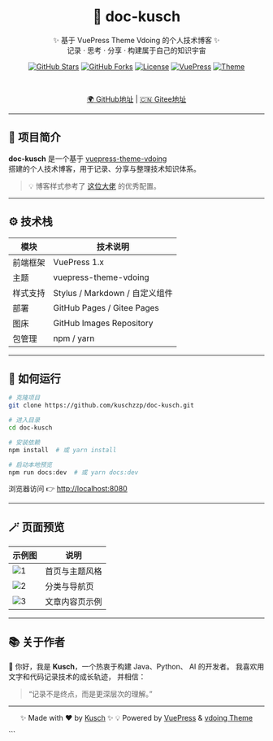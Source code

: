 <div align="center">

# 🌌 doc-kusch

✨ 基于 VuePress Theme Vdoing 的个人技术博客 ✨  
记录 · 思考 · 分享 · 构建属于自己的知识宇宙

[![GitHub Stars](https://img.shields.io/github/stars/kuschzzp/doc-kusch?style=flat&color=gold)](https://github.com/kuschzzp/doc-kusch/stargazers)
[![GitHub Forks](https://img.shields.io/github/forks/kuschzzp/doc-kusch?style=flat)](https://github.com/kuschzzp/doc-kusch/forks)
[![License](https://img.shields.io/github/license/kuschzzp/doc-kusch)](./LICENSE)
[![VuePress](https://img.shields.io/badge/VuePress-v1.x-42b983?logo=vue.js&logoColor=white)](https://vuepress.vuejs.org/)
[![Theme](https://img.shields.io/badge/Theme-vdoing-blueviolet)](https://github.com/xugaoyi/vuepress-theme-vdoing)

<br>

[🌍 GitHub地址](https://github.com/kuschzzp/doc-kusch) |
[🇨🇳 Gitee地址](https://gitee.com/kuschzzp/doc-kusch)

</div>

---

## 🧭 项目简介

**doc-kusch** 是一个基于 [vuepress-theme-vdoing](https://github.com/xugaoyi/vuepress-theme-vdoing)  
搭建的个人技术博客，用于记录、分享与整理技术知识体系。

> 💡 博客样式参考了 [这位大佬](https://notes.youngkbt.cn/about/website/index-big-img/#%E5%85%A8%E5%B1%80%E9%85%8D%E7%BD%AE) 的优秀配置。

---

## ⚙️ 技术栈

| 模块 | 技术说明 |
|------|-----------|
| 前端框架 | VuePress 1.x |
| 主题 | vuepress-theme-vdoing |
| 样式支持 | Stylus / Markdown / 自定义组件 |
| 部署 | GitHub Pages / Gitee Pages |
| 图床 | GitHub Images Repository |
| 包管理 | npm / yarn |

---

## 🚀 如何运行

```bash
# 克隆项目
git clone https://github.com/kuschzzp/doc-kusch.git

# 进入目录
cd doc-kusch

# 安装依赖
npm install  # 或 yarn install

# 启动本地预览
npm run docs:dev  # 或 yarn docs:dev
````

浏览器访问 👉 [http://localhost:8080](http://localhost:8080)

---

## 🪄 页面预览

| 示例图                                                                                         | 说明      |
| ------------------------------------------------------------------------------------------- | ------- |
| ![1](https://raw.githubusercontent.com/kuschzzp/images_repository/main/images/blog_002.png) | 首页与主题风格 |
| ![2](https://raw.githubusercontent.com/kuschzzp/images_repository/main/images/blog_001.png) | 分类与导航页  |
| ![3](https://raw.githubusercontent.com/kuschzzp/images_repository/main/images/blog_003.png) | 文章内容页示例 |


---

## 📚 关于作者

👋 你好，我是 **Kusch**，一个热衷于构建 Java、Python、 AI 的开发者。
我喜欢用文字和代码记录技术的成长轨迹，
并相信：

> “记录不是终点，而是更深层次的理解。”

---

<div align="center">

✨ Made with ❤️ by [Kusch](https://github.com/kuschzzp) ✨
💡 Powered by [VuePress](https://vuepress.vuejs.org/) & [vdoing Theme](https://github.com/xugaoyi/vuepress-theme-vdoing)

</div>
```
